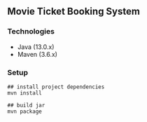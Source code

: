 ## Movie Ticket Booking System

### Technologies
* Java (13.0.x)
* Maven (3.6.x)

### Setup
```
## install project dependencies
mvn install

## build jar
mvn package
```